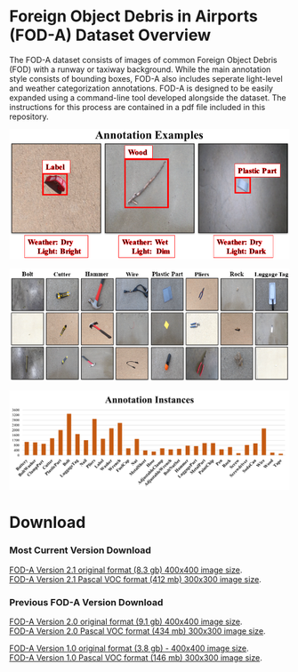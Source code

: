 # <a name="overview"/>Foreign Object Debris in Airports (FOD-A) Dataset Overview
The FOD-A dataset consists of images of common Foreign Object Debris (FOD) with a runway or taxiway background. While the main annotation style consists of bounding boxes, FOD-A also includes seperate light-level and weather categorization annotations. FOD-A is designed to be easily expanded using a command-line tool developed alongside the dataset. The instructions for this process are contained in a pdf file included in this repository.

<p align="center">
  <img alt="AnnotationExamples" src="Examples/AnnotationExamples.png">
</p>

<p align="center">
  <img alt="Examples" src="Examples/manyEx.png">
</p>
  
<p align="center">
  <img alt="Instances" src="Examples/AnnotationInstancesV2.1.png">
</p>

# <a name="download_instructions"/>Download
### Most Current Version Download
[FOD-A Version 2.1 original format (8.3 gb) 400x400 image size](https://docs.google.com/uc?export=download&id=1qUpUu4fc90TrsWHLM0pCfIaFvHoNj8Ql).  
[FOD-A Version 2.1 Pascal VOC format (412 mb) 300x300 image size](https://docs.google.com/uc?export=download&id=1zryvMCz51g1x9ynuRtJEh7iYF79bBVLz).  

### Previous FOD-A Version Download

[FOD-A Version 2.0 original format (9.1 gb) 400x400 image size](https://docs.google.com/uc?export=download&id=1AMLDjMlobDU5etls3bmWzBeEk_NTyK0C).  
[FOD-A Version 2.0 Pascal VOC format (434 mb) 300x300 image size](https://docs.google.com/uc?export=download&id=1q4yEcEEUuRk9kdEMOra-ZEFn6TJ8gB7h).  

[FOD-A Version 1.0 original format (3.8 gb) - 400x400 image size](https://docs.google.com/uc?export=download&id=1wkw1sINcNPRGzXg_vw212Hsi4INB7UrN).  
[FOD-A Version 1.0 Pascal VOC format (146 mb) 300x300 image size](https://docs.google.com/uc?export=download&id=1x6kc8gLNE-2dAKODBIVSQEAoXw8RmTSk).  
